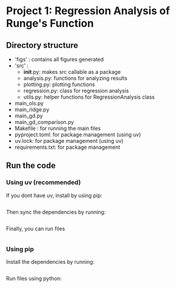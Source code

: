 # Project 1: Regression Analysis of Runge's Function


## Directory structure 
- 'figs' : contains all figures generated
- 'src' : 
  - __init__.py: makes src callable as a package
  - analysis.py: functions for analyzing results
  - plotting.py: plotting functions
  - regression.py: class for regression analysis
  - utils.py: helper functions for RegressionAnalysis class
- main_ols.py
- main_ridge.py
- main_gd.py
- main_gd_comparison.py
- Makefile : for running the main files
- pyproject.toml: for package management (using uv)
- uv.lock: for package management (using uv)
- requirements.txt: for package management

## Run the code 
### Using uv (recommended)
If you dont have uv, install by using pip:
```pip install uv
```

Then sync the dependencies by running:
```uv sync
```

Finally, you can run files
```uv run main_<name>.py
```

### Using pip
Install the dependencies by running:
```pip install -r requirements.txt
```
Run files using python:
```python3 main_<name>.py
```